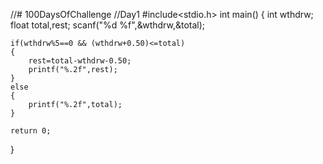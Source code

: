 //# 100DaysOfChallenge
//Day1
#include<stdio.h>
int main()
{
    int wthdrw;
    float total,rest;
    scanf("%d %f",&wthdrw,&total);

    if(wthdrw%5==0 && (wthdrw+0.50)<=total)
    {
        rest=total-wthdrw-0.50;
        printf("%.2f",rest);
    }
    else
    {
        printf("%.2f",total);
    }

    return 0;
}

